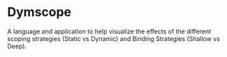 Dymscope
========

A language and application to help visualize the effects of the different scoping strategies (Static vs Dynamic) and Binding Strategies (Shallow vs Deep). 
